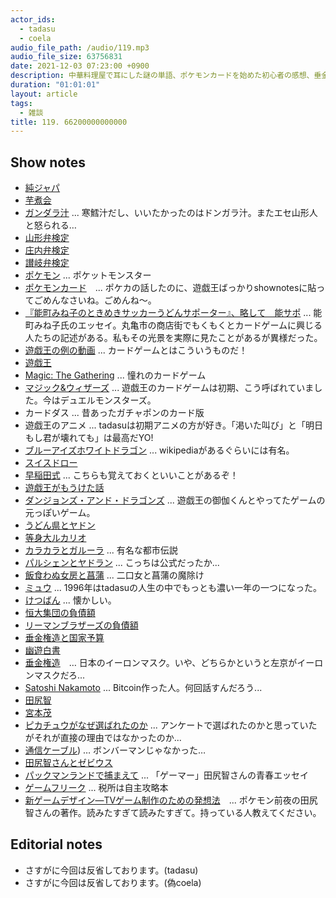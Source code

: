 ```yaml
---
actor_ids:
  - tadasu
  - coela
audio_file_path: /audio/119.mp3
audio_file_size: 63756831
date: 2021-12-03 07:23:00 +0900
description: 中華料理屋で耳にした謎の単語、ポケモンカードを始めた初心者の感想、垂金権造という男について話しました。
duration: "01:01:01"
layout: article
tags:
  - 雑談
title: 119. 66200000000000
---
```


## Show notes

- [純ジャパ](https://ja.wikipedia.org/wiki/%E7%B4%94%E3%82%B8%E3%83%A3%E3%83%91)
- [芋煮会](https://ja.wikipedia.org/wiki/%E8%8A%8B%E7%85%AE%E4%BC%9A)
- [ガンダラ汁](https://ja.wikipedia.org/wiki/%E3%81%A9%E3%82%93%E3%81%8C%E3%82%89%E6%B1%81) ... 寒鱈汁だし、いいたかったのはドンガラ汁。またエセ山形人と怒られる…
- [山形弁検定](https://kentei.cc/k/4005)
- [庄内弁検定](https://kentei.cc/k/1554343)
- [讃岐弁検定](https://quiz-maker.site/quiz/play/7Oz43G20200125163259)
- [ポケモン](https://www.pokemon.co.jp/) ... ポケットモンスター
- [ポケモンカード](https://www.pokemon-card.com/)　... ポケカの話したのに、遊戯王ばっかりshownotesに貼ってごめんなさいね。ごめんね〜。
- [『能町みね子のときめきサッカーうどんサポーター』、略して　能サポ](https://www.amazon.co.jp/dp/B06XW8G9N6/?tag=researchatf04-22) ... 能町みね子氏のエッセイ。丸亀市の商店街でもくもくとカードゲームに興じる人たちの記述がある。私もその光景を実際に見たことがあるが異様だった。
- [遊戯王の例の動画](https://www.youtube.com/watch?v=MYukvudjzsA&ab_channel=multi) ... カードゲームとはこういうものだ！
- [遊戯王](https://www.yugioh-card.com/japan/)
- [Magic: The Gathering](https://mtg-jp.com/) ... 憧れのカードゲーム
- [マジック&ウィザーズ](https://dic.pixiv.net/a/%E3%83%9E%E3%82%B8%E3%83%83%E3%82%AF%26%E3%82%A6%E3%82%A3%E3%82%B6%E3%83%BC%E3%82%BA) ... 遊戯王のカードゲームは初期、こう呼ばれていました。今はデュエルモンスターズ。
- カードダス ... 昔あったガチャポンのカード版
- 遊戯王のアニメ ... tadasuは初期アニメの方が好き。「渇いた叫び」と「明日もし君が壊れても」は最高だYO!
- [ブルーアイズホワイトドラゴン](https://ja.wikipedia.org/wiki/%E9%9D%92%E7%9C%BC%E3%81%AE%E7%99%BD%E9%BE%8D) ... wikipediaがあるぐらいには有名。
- [スイスドロー](https://ja.wikipedia.org/wiki/%E3%82%B9%E3%82%A4%E3%82%B9%E5%BC%8F%E3%83%88%E3%83%BC%E3%83%8A%E3%83%A1%E3%83%B3%E3%83%88)
- [早稲田式](https://post.gamer2.jp/wasedasiki/) ... こちらも覚えておくといいことがあるぞ！
- [遊戯王がもうけた話](https://srad.jp/story/21/02/01/0336212/)
- [ダンジョンズ・アンド・ドラゴンズ](http://hobbyjapan.co.jp/dd/) ... 遊戯王の御伽くんとやってたゲームの元っぽいゲーム。
- [うどん県とヤドン](https://yadon.my-kagawa.jp/)
- [等身大ルカリオ](https://www.pokemoncenter-online.com/?p_cd=4521329371924)
- [カラカラとガルーラ](https://pokemon-toshidensetsu.net/karakara-garura/) ... 有名な都市伝説
- [パルシェンとヤドラン](https://pokemonchronicle.com/slowbro-slowking-shellder/) ... こっちは公式だったか...
- [飯食わぬ女房と菖蒲](https://ja.wikipedia.org/wiki/%E9%A3%9F%E3%82%8F%E3%81%9A%E5%A5%B3%E6%88%BF) ... 二口女と菖蒲の魔除け
- [ミュウ](https://zukan.pokemon.co.jp/detail/151) ... 1996年はtadasuの人生の中でもっとも濃い一年の一つになった。
- [けつばん](https://wiki.xn--rckteqa2e.com/wiki/%E3%81%91%E3%81%A4%E3%81%B0%E3%82%93) ... 懐かしい。
- [恒大集団の負債額](https://www.news24.jp/articles/2021/09/22/10943352.html)
- [リーマンブラザーズの負債額](http://www.asahi.com/special/08017/TKY200809160009.html)
- [垂金権造と国家予算](https://taokasu.com/48104/)
- [幽遊白書](https://www.amazon.co.jp/dp/B00KCC0YKC/?tag=researchatf04-22)
- [垂金権造](https://dic.pixiv.net/a/%E5%9E%82%E9%87%91%E6%A8%A9%E9%80%A0)　… 日本のイーロンマスク。いや、どちらかというと左京がイーロンマスクだろ...
- [Satoshi Nakamoto](https://en.wikipedia.org/wiki/Satoshi_Nakamoto) ... Bitcoin作った人。何回話すんだろう...
- [田尻智](https://ja.wikipedia.org/wiki/%E7%94%B0%E5%B0%BB%E6%99%BA)
- [宮本茂](https://ja.wikipedia.org/wiki/%E5%AE%AE%E6%9C%AC%E8%8C%82)
- [ピカチュウがなぜ選ばれたのか](https://ja.wikipedia.org/wiki/%E3%83%94%E3%82%AB%E3%83%81%E3%83%A5%E3%82%A6_(%E3%82%B5%E3%83%88%E3%82%B7%E3%81%AE%E3%83%9D%E3%82%B1%E3%83%A2%E3%83%B3)) ... アンケートで選ばれたのかと思っていたがそれが直接の理由ではなかったのか...
- [通信ケーブル](https://ja.wikipedia.org/wiki/%E9%80%9A%E4%BF%A1%E3%82%B1%E3%83%BC%E3%83%96%E3%83%AB_(%E3%82%B2%E3%83%BC%E3%83%A0%E3%83%9C%E3%83%BC%E3%82%A4))) … ボンバーマンじゃなかった… 
- [田尻智さんとゼビウス](https://news.denfaminicogamer.jp/projectbook/xevious)
- [パックマンランドで捕まえて](https://www.amazon.co.jp/dp/4757710046/?tag=researchatf04-22) ... 「ゲーマー」田尻智さんの青春エッセイ
- [ゲームフリーク](https://ja.wikipedia.org/wiki/%E7%94%B0%E5%B0%BB%E6%99%BA#%E3%82%B2%E3%83%BC%E3%83%A0%E3%83%95%E3%83%AA%E3%83%BC%E3%82%AF%E5%89%B5%E5%88%8A) ... 税所は自主攻略本
- [新ゲームデザイン―TVゲーム制作のための発想法](https://www.amazon.co.jp/dp/4870258587/?tag=researchatf04-22)　... ポケモン前夜の田尻智さんの著作。読みたすぎて読みたすぎて。持っている人教えてください。

## Editorial notes
- さすがに今回は反省しております。(tadasu)
- さすがに今回は反省しております。(偽coela)


